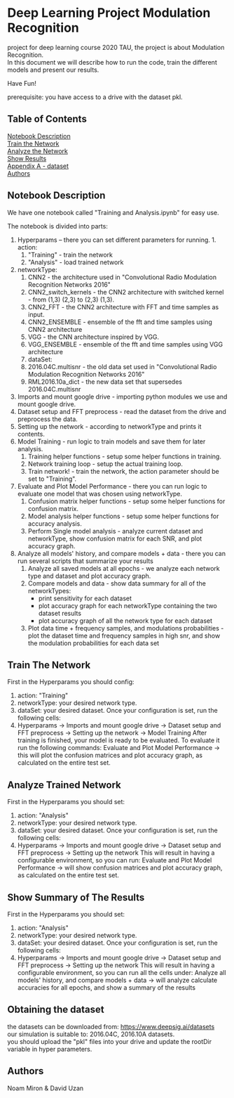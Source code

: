 # Deep Learning Project Modulation Recognition
project for deep learning course 2020 TAU, the project is about Modulation Recognition. <br/>
In this document we will describe how to run the code, train the different models and present our results. <br/>

Have Fun!

prerequisite: you have access to a drive with the dataset pkl.
## Table of Contents  
[Notebook Description](#desc)  <br/>
[Train the Network](#train)<br/>
[Analyze the Network](#analyze_train)  <br/>
[Show Results](#results)<br/>
[Appendix A - dataset](#dataset)<br/>
[Authors](#authors)<br/>


## <a name="desc"/> Notebook Description
We have one notebook called "Training and Analysis.ipynb" for easy use.

The notebook is divided into parts:
  1.	Hyperparams – there you can set different parameters for running.
      1. action:
        1. "Training" - train the network
        2. "Analysis" - load trained network
  2. networkType:
      1. CNN2 - the architecture used in "Convolutional Radio Modulation Recognition
Networks 2016"
        2. CNN2_switch_kernels - the CNN2 architecture with switched kernel - from (1,3) (2,3) to (2,3) (1,3).
        3. CNN2_FFT - the CNN2 architecture with FFT and time samples as input.
        4. CNN2_ENSEMBLE - ensemble of the fft and time samples using CNN2 architecture
        5. VGG - the CNN architecture inspired by VGG.
        6. VGG_ENSEMBLE - ensemble of the fft and time samples using VGG architecture
      3. dataSet:
        1. 2016.04C.multisnr - the old data set used in "Convolutional Radio Modulation Recognition
Networks 2016"
        2. RML2016.10a_dict - the new data set that supersedes 2016.04C.multisnr
  2.  Imports and mount google drive - importing python modules we use and mount google drive. 
  3.  Dataset setup and FFT preprocess - read the dataset from the drive and preprocess the data.
  4.  Setting up the network - according to networkType and prints it contents.
  5.  Model Training - run logic to train models and save them for later analysis.
      1. Training helper functions - setup some helper functions in training.
      2. Network training loop - setup the actual training loop.
      3. Train network! - train the network, the action parameter should be set to "Training".
  6.  Evaluate and Plot Model Performance - there you can run logic to evaluate one model that was chosen using networkType.
      1. Confusion matrix helper functions - setup some helper functions for confusion matrix.
      2. Model analysis helper functions - setup some helper functions for accuracy analysis.
      3. Perform Single model analysis - analyze current dataset and networkType, show confusion matrix for each SNR, and plot accuracy graph.
  7.  Analyze all models' history, and compare models + data - there you can run several scripts that summarize your results
      1. Analyze all saved models at all epochs - we analyze each network type and dataset and plot accuracy graph.
      2. Compare models and data - show data summary for all of the networkTypes:
          * print sensitivity for each dataset
          * plot accuracy graph for each networkType containing the two dataset results
          * plot accuracy graph of all the network type for each dataset
      3. Plot data time + frequency samples, and modulations probabilities - plot the dataset time and frequency samples in high snr, and show the modulation probabilities for each data set 


## <a name="train"/> Train The Network
First in the Hyperparams you should config:
1.	action: "Training"
2.	networkType: your desired network type.
3.  dataSet: your desired dataset.
Once your configuration is set, run the following cells: 
1. Hyperparams -> Imports and mount google drive -> Dataset setup and FFT preprocess -> Setting up the network -> Model Training
After training is finished, your model is ready to be evaluated. To evaluate it run the following commands:
Evaluate and Plot Model Performance -> this will plot the confusion matrices and plot accuracy graph, as calculated on the entire test set.

## <a name="analyze_train"/> Analyze Trained Network
First in the Hyperparams you should set:
1.	action: "Analysis"
2.	networkType: your desired network type.
3.  dataSet: your desired dataset.
Once your configuration is set, run the following cells: 
1. Hyperparams -> Imports and mount google drive -> Dataset setup and FFT preprocess -> Setting up the network
This will result in having a configurable environment, so you can run:
Evaluate and Plot Model Performance -> will show confusion matrices and plot accuracy graph, as calculated on the entire test set.

## <a name="results"/> Show Summary of The Results
First in the Hyperparams you should set:
1.	action: "Analysis"
2.	networkType: your desired network type.
3.  dataSet: your desired dataset.
Once your configuration is set, run the following cells: 
1. Hyperparams -> Imports and mount google drive -> Dataset setup and FFT preprocess -> Setting up the network
This will result in having a configurable environment, so you can run all the cells under:
Analyze all models' history, and compare models + data -> will analyze calculate accuracies for all epochs, and show a summary of the results

## <a name="dataset"/> Obtaining the dataset
the datasets can be downloaded from: https://www.deepsig.ai/datasets <br/>
our simulation is suitable to: 2016.04C, 2016.10A datasets. <br/>
you should upload the "pkl" files into your drive and update the rootDir variable in hyper parameters.

## <a name="authors"/> Authors
Noam Miron & David Uzan
